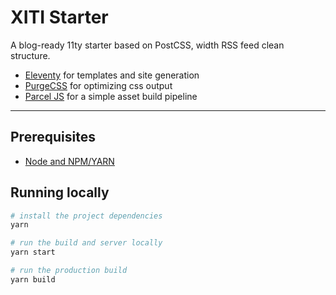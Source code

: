 # XITI Starter

A blog-ready 11ty starter based on PostCSS, width RSS feed clean structure.

- [Eleventy](https://11ty.dev) for templates and site generation
- [PurgeCSS](https://www.purgecss.com/) for optimizing css output
- [Parcel JS](https://parceljs.org) for a simple asset build pipeline

---

## Prerequisites

- [Node and NPM/YARN](https://nodejs.org/)

## Running locally

```bash
# install the project dependencies
yarn

# run the build and server locally
yarn start

# run the production build
yarn build
```

